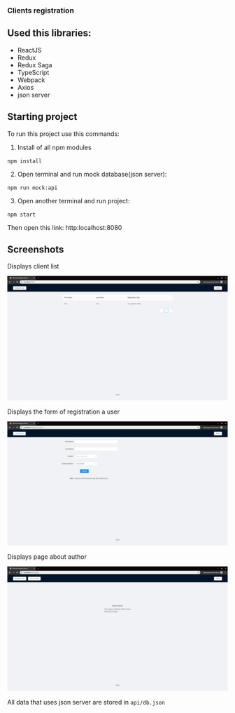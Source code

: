 ### Clients registration

## Used this libraries:

- ReactJS
- Redux 
- Redux Saga
- TypeScript
- Webpack
- Axios
- json server

## Starting project

To run this project use this commands:

1. Install of all npm modules
```
npm install
```

2. Open terminal and run mock database(json server):

```
npm run mock:api
```
3. Open another terminal and run project:

```
npm start
```

Then open this link: 
http:localhost:8080

## Screenshots

Displays client list

<img src="https://github.com/vadim9999/clients-registration/blob/master/screenshots/screenshot1.png">

Displays the form of registration a user

<img src="https://github.com/vadim9999/clients-registration/blob/master/screenshots/screenshot2.png">

Displays page about author

<img src="https://github.com/vadim9999/clients-registration/blob/master/screenshots/screenshot3.png">

All data that uses json server are stored in `api/db.json`


